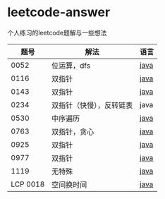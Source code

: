 # leetcode-answer
 个人练习的leetcode题解与一些想法

| 题号     | 解法                     | 语言                                                         |
| -------- | ------------------------ | ------------------------------------------------------------ |
| 0052     | 位运算，dfs              | [java](https://github.com/shanjianyinxian/leetcode-answer/blob/main/java%E8%A7%A3%E6%B3%95/0052.%20N%E7%9A%87%E5%90%8E%20II.md) |
| 0116     | 双指针                   | [java](https://github.com/shanjianyinxian/leetcode-answer/blob/main/java%E8%A7%A3%E6%B3%95/0116.%20%E5%A1%AB%E5%85%85%E6%AF%8F%E4%B8%AA%E8%8A%82%E7%82%B9%E7%9A%84%E4%B8%8B%E4%B8%80%E4%B8%AA%E5%8F%B3%E4%BE%A7%E8%8A%82%E7%82%B9%E6%8C%87%E9%92%88.md) |
| 0143     | 双指针                   | [java](https://github.com/shanjianyinxian/leetcode-answer/blob/main/java%E8%A7%A3%E6%B3%95/0143.%20%E9%87%8D%E6%8E%92%E9%93%BE%E8%A1%A8.md) |
| 0234     | 双指针（快慢），反转链表 | java                                                         |
| 0530     | 中序遍历                 | [java](https://github.com/shanjianyinxian/leetcode-answer/blob/main/java%E8%A7%A3%E6%B3%95/0530.%20%E4%BA%8C%E5%8F%89%E6%90%9C%E7%B4%A2%E6%A0%91%E7%9A%84%E6%9C%80%E5%B0%8F%E7%BB%9D%E5%AF%B9%E5%B7%AE.md) |
| 0763     | 双指针，贪心             | [java](https://github.com/shanjianyinxian/leetcode-answer/blob/main/java%E8%A7%A3%E6%B3%95/0763.%20%E5%88%92%E5%88%86%E5%AD%97%E6%AF%8D%E5%8C%BA%E9%97%B4.md) |
| 0925     | 双指针                   | [java](https://github.com/shanjianyinxian/leetcode-answer/blob/main/java%E8%A7%A3%E6%B3%95/0925.%20%E9%95%BF%E6%8C%89%E9%94%AE%E5%85%A5.md) |
| 0977     | 双指针                   | [java](https://github.com/shanjianyinxian/leetcode-answer/blob/main/java%E8%A7%A3%E6%B3%95/0977.%20%E6%9C%89%E5%BA%8F%E6%95%B0%E7%BB%84%E7%9A%84%E5%B9%B3%E6%96%B9.md) |
| 1119     | 无特殊                   | [java](https://github.com/shanjianyinxian/leetcode-answer/blob/main/java%E8%A7%A3%E6%B3%95/1119.%20%E5%88%A0%E5%8E%BB%E5%AD%97%E7%AC%A6%E4%B8%B2%E4%B8%AD%E7%9A%84%E5%85%83%E9%9F%B3.md) |
| LCP 0018 | 空间换时间               | [java](https://github.com/shanjianyinxian/leetcode-answer/blob/main/java%E8%A7%A3%E6%B3%95/LCP%200018.%20%E6%97%A9%E9%A4%90%E7%BB%84%E5%90%88.md) |

